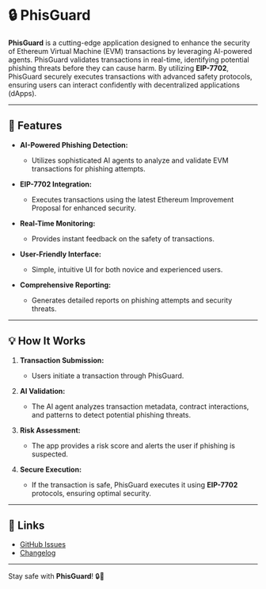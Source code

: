 # 🔒 PhisGuard

**PhisGuard** is a cutting-edge application designed to enhance the security of Ethereum Virtual Machine (EVM) transactions by leveraging AI-powered agents. PhisGuard validates transactions in real-time, identifying potential phishing threats before they can cause harm. By utilizing **EIP-7702**, PhisGuard securely executes transactions with advanced safety protocols, ensuring users can interact confidently with decentralized applications (dApps).

---

## 🚀 Features

- **AI-Powered Phishing Detection:**
  - Utilizes sophisticated AI agents to analyze and validate EVM transactions for phishing attempts.
  
- **EIP-7702 Integration:**
  - Executes transactions using the latest Ethereum Improvement Proposal for enhanced security.
  
- **Real-Time Monitoring:**
  - Provides instant feedback on the safety of transactions.

- **User-Friendly Interface:**
  - Simple, intuitive UI for both novice and experienced users.

- **Comprehensive Reporting:**
  - Generates detailed reports on phishing attempts and security threats.

---

## 💡 How It Works

1. **Transaction Submission:**
   - Users initiate a transaction through PhisGuard.

2. **AI Validation:**
   - The AI agent analyzes transaction metadata, contract interactions, and patterns to detect potential phishing threats.

3. **Risk Assessment:**
   - The app provides a risk score and alerts the user if phishing is suspected.

4. **Secure Execution:**
   - If the transaction is safe, PhisGuard executes it using **EIP-7702** protocols, ensuring optimal security.

---

## 🔗 Links

- [GitHub Issues](https://github.com/onekill0503/PhisGuard/issues)
- [Changelog](https://github.com/onekill0503/PhisGuard/releases)

---

Stay safe with **PhisGuard**! 🔒🚀

